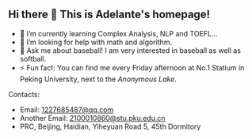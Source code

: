 ## Hi there 👋 This is Adelante's homepage!

- 🌱 I’m currently learning Complex Analysis, NLP and TOEFL...
- 🤔 I’m looking for help with math and algorithm.
- 💬 Ask me about baseball! I am very interested in baseball as well as softball.
- ⚡ Fun fact: You can find me every Friday afternoon at No.1 Statium in Peking University, next to the *Anonymous Lake*.

Contacts:
- Email: 1227685487@qq.com
- Another Email: 2100010860@stu.pku.edu.cn
- PRC, Beijing, Haidian, Yiheyuan Road 5, 45th Dormitory
